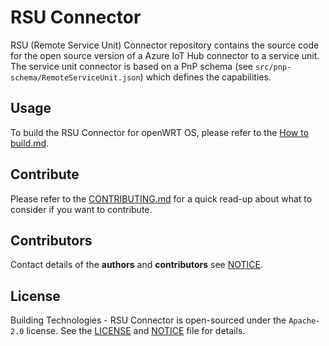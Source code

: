 # RSU Connector

RSU (Remote Service Unit) Connector repository contains the source code for the open source version of a Azure IoT Hub connector to a service unit. The service unit connector is based on a PnP schema (see `src/pnp-schema/RemoteServiceUnit.json`) which defines the capabilities.

## Usage

To build the RSU Connector for openWRT OS, please refer to the [How to build.md](./docs/How-to-build.md).

## Contribute

Please refer to the [CONTRIBUTING.md](./CONTRIBUTING.md) for a quick read-up about what to consider if you want to contribute.

## Contributors

Contact details of the **authors** and **contributors** see [NOTICE](NOTICE).

## License

Building Technologies - RSU Connector is open-sourced under the `Apache-2.0` license. See the [LICENSE](./LICENSE) and [NOTICE](./NOTICE) file for details.